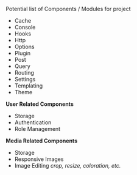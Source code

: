 Potential list of Components / Modules for project
- Cache
- Console
- Hooks
- Http
- Options
- Plugin
- Post
- Query
- Routing
- Settings
- Templating
- Theme
  
__User Related Components__  
- Storage
- Authentication
- Role Management

__Media Related Components__
- Storage
- Responsive Images
- Image Editing _crop, resize, coloration, etc._

